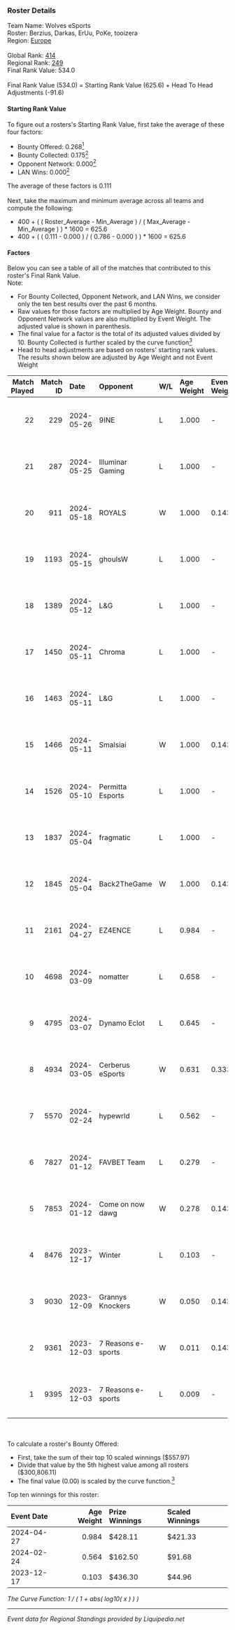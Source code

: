 ### Roster Details<br />
Team Name: Wolves eSports<br />
Roster: Berzius, Darkas, ErUu, PoKe, tooizera<br />
Region: [Europe]( ../standings_europe.md)<br />
<br />
Global Rank: [414](../standings_global.md)<br />
Regional Rank: [249]( ../standings_europe.md)<br />
Final Rank Value:  534.0<br />
<br />
Final Rank Value (534.0) = Starting Rank Value (625.6) + Head To Head Adjustments (-91.6)<br />

#### Starting Rank Value<br />
To figure out a rosters's Starting Rank Value, first take the average of these four factors:<br />
- Bounty Offered: 0.268[<sup>1</sup>](#table2)
- Bounty Collected: 0.175[<sup>2</sup>](#table1)
- Opponent Network: 0.000[<sup>2</sup>](#table1)
- LAN Wins: 0.000[<sup>2</sup>](#table1)

The average of these factors is 0.111<br />
<br />
Next, take the maximum and minimum average across all teams and compute the following:<br />
- 400 + ( ( Roster_Average - Min_Average ) / ( Max_Average - Min_Average ) ) * 1600 = 625.6
- 400 + ( ( 0.111 - 0.000 ) / ( 0.786 - 0.000 ) ) * 1600 = 625.6


#### Factors<br />
Below you can see a table of all of the matches that contributed to this roster's Final Rank Value.<br />
Note:<br />

- For Bounty Collected, Opponent Network, and LAN Wins, we consider only the ten best results over the past 6 months.
- Raw values for those factors are multiplied by Age Weight. Bounty and Opponent Network values are also multiplied by Event Weight. The adjusted value is shown in parenthesis.
- The final value for a factor is the total of its adjusted values divided by 10. Bounty Collected is further scaled by the curve function[<sup>3</sup>](#curveFunction)
- Head to head adjustments are based on rosters' starting rank values. The results shown below are adjusted by Age Weight and not Event Weight
<span id="table1"></span><br />


| Match Played | Match ID | Date       | Opponent           | W/L | Age Weight | Event Weight | Bounty Collected | Opponent Network | LAN Wins  | H2H Adj. | Roster                                    |
| -: | -: | :- | :- | :- | :- | :- | :- | :- | :- | -: | :- |
|           22 |      229 | 2024-05-26 | 9INE               | L   | 1.000      | -            | -                | -                | -         |   -18.42 | Berzius, Darkas, ErUu, PoKe, tooizera     |
|           21 |      287 | 2024-05-25 | Illuminar Gaming   | L   | 1.000      | -            | -                | -                | -         |    -8.49 | Berzius, Darkas, ErUu, PoKe, tooizera     |
|           20 |      911 | 2024-05-18 | ROYALS             | W   | 1.000      | 0.143        | 0.000 (0.000)    | 0.000 (0.000)    | 0 (0.000) |     9.09 | Berzius, Darkas, ErUu, PoKe, tooizera     |
|           19 |     1193 | 2024-05-15 | ghoulsW            | L   | 1.000      | -            | -                | -                | -         |   -17.13 | Berzius, Darkas, ErUu, PoKe, tooizera     |
|           18 |     1389 | 2024-05-12 | L&G                | L   | 1.000      | -            | -                | -                | -         |    -7.45 | Berzius, bond1e, Darkas, PoKe, tooizera   |
|           17 |     1450 | 2024-05-11 | Chroma             | L   | 1.000      | -            | -                | -                | -         |   -15.93 | Berzius, bond1e, Darkas, PoKe, tooizera   |
|           16 |     1463 | 2024-05-11 | L&G                | L   | 1.000      | -            | -                | -                | -         |    -7.78 | Berzius, bond1e, Darkas, PoKe, tooizera   |
|           15 |     1466 | 2024-05-11 | Smalsiai           | W   | 1.000      | 0.143        | 0.000 (0.000)    | 0.000 (0.000)    | 0 (0.000) |     7.74 | Berzius, bond1e, Darkas, PoKe, tooizera   |
|           14 |     1526 | 2024-05-10 | Permitta Esports   | L   | 1.000      | -            | -                | -                | -         |    -5.26 | Berzius, Darkas, OniX, PoKe, tooizera     |
|           13 |     1837 | 2024-05-04 | fragmatic          | L   | 1.000      | -            | -                | -                | -         |   -16.81 | Berzius, bond1e, Darkas, PoKe, tooizera   |
|           12 |     1845 | 2024-05-04 | Back2TheGame       | W   | 1.000      | 0.143        | 0.001 (0.000)    | 0.003 (0.000)    | 0 (0.000) |    15.14 | Berzius, bond1e, Darkas, PoKe, tooizera   |
|           11 |     2161 | 2024-04-27 | EZ4ENCE            | L   | 0.984      | -            | -                | -                | -         |   -11.23 | Berzius, Darkas, Misterio, PoKe, tooizera |
|           10 |     4698 | 2024-03-09 | nomatter           | L   | 0.658      | -            | -                | -                | -         |   -13.91 | Berzius, Darkas, PoKe, REL, Uzman         |
|            9 |     4795 | 2024-03-07 | Dynamo Eclot       | L   | 0.645      | -            | -                | -                | -         |    -1.38 | Berzius, Darkas, PoKe, REL, Uzman         |
|            8 |     4934 | 2024-03-05 | Cerberus eSports   | W   | 0.631      | 0.333        | 0.000 (0.000)    | 0.000 (0.000)    | 0 (0.000) |     6.72 | Berzius, Darkas, PoKe, REL, Uzman         |
|            7 |     5570 | 2024-02-24 | hypewrld           | L   | 0.562      | -            | -                | -                | -         |    -6.75 | Berzius, Darkas, OniX, PoKe, Uzman        |
|            6 |     7827 | 2024-01-12 | FAVBET Team        | L   | 0.279      | -            | -                | -                | -         |    -2.00 | bondik, guthriee, j3kie, Smash, t3ns1on   |
|            5 |     7853 | 2024-01-12 | Come on now dawg   | W   | 0.278      | 0.143        | 0.000 (0.000)    | 0.035 (0.001)    | 0 (0.000) |     3.01 | Boye, Folke, notaN, Sukker, zEden         |
|            4 |     8476 | 2023-12-17 | Winter             | L   | 0.103      | -            | -                | -                | -         |    -1.76 | CagXD, Frip, krea6on, LeeN, m1kketye      |
|            3 |     9030 | 2023-12-09 | Grannys Knockers   | W   | 0.050      | 0.143        | 0.006 (0.000)    | 0.355 (0.003)    | 0 (0.000) |     1.10 | Berzius, Darkas, Misterio, OniX, PoKe     |
|            2 |     9361 | 2023-12-03 | 7 Reasons e-sports | W   | 0.011      | 0.143        | 0.000 (0.000)    | 0.000 (0.000)    | 0 (0.000) |     0.10 | Berzius, Darkas, Misterio, OniX, PoKe     |
|            1 |     9395 | 2023-12-03 | 7 Reasons e-sports | L   | 0.009      | -            | -                | -                | -         |    -0.19 | Berzius, Darkas, Misterio, OniX, PoKe     |

<br />
<span id="table2"></span><br />
To calculate a roster's Bounty Offered:<br />

- First, take the sum of their top 10 scaled winnings ($557.97)
- Divide that value by the 5th highest value among all rosters ($300,806.11)
- The final value (0.00) is scaled by the curve function.[<sup>3</sup>](#curveFunction)

Top ten winnings for this roster:<br />

| Event Date | Age Weight | Prize Winnings | Scaled Winnings |
| :- | -: | :- | :- |
| 2024-04-27 |      0.984 | $428.11        | $421.33         |
| 2024-02-24 |      0.564 | $162.50        | $91.68          |
| 2023-12-17 |      0.103 | $436.30        | $44.96          |


<span id="curveFunction"></span>_The Curve Function: 1 / ( 1 + abs( log10( x ) ) )_<br />

---
_Event data for Regional Standings provided by Liquipedia.net_<br />
